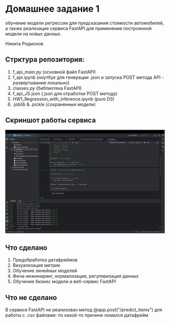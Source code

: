 # Домашнее задание 1
обучение модели регрессии для предсказания стоимости автомобилей, а также реализация сервиса FastAPI для применения построенной модели на новых данных.


Никита Родионов

## Стрктура репозитория:
1. f_api_main.py (основной файл FastAPI)
2. f_api.ipynb (ноутбук для генерации .json и запуска POST метода API - развертывание локально)
3. classes.py (библиотека FastAPI)
4. f_api_JS.json (.json для отработки POST метода)
5. HW1_Regression_with_inference.ipynb (pure DS)
6. .joblib & .pickle (сохраненные модели)

## Скриншот работы сервиса
![API work demonstration](/API_demo.png)

## Что сделано
1. Предобработка датафреймов
2. Визуализация метрик
3. Обучение линейных моделей
4. Фича-инжиниринг, нормализация, регуляризация данных
5. Обучение бизнес модели и веб-сервис FastAPI

## Что не сделано
В сервисе FastAPI не реализован метод @app.post("/predict_items") для работы с .csv файлами: по какой-то причине ломался датафрейм
